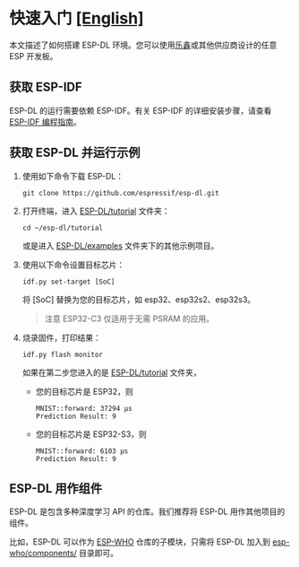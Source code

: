 # 快速入门 [[English]](../en/get_started.md)

本文描述了如何搭建 ESP-DL 环境。您可以使用[乐鑫](https://www.espressif.com/zh-hans/products/devkits)或其他供应商设计的任意 ESP 开发板。


## 获取 ESP-IDF

ESP-DL 的运行需要依赖 ESP-IDF。有关 ESP-IDF 的详细安装步骤，请查看 [ESP-IDF 编程指南](https://idf.espressif.com/zh-cn/index.html)。


## 获取 ESP-DL 并运行示例

1. 使用如下命令下载 ESP-DL：

    ```shell
    git clone https://github.com/espressif/esp-dl.git
    ```

2. 打开终端，进入 [ESP-DL/tutorial](../../tutorial/) 文件夹：

    ```shell
    cd ~/esp-dl/tutorial
    ```

    或是进入 [ESP-DL/examples](../../examples) 文件夹下的其他示例项目。

3. 使用以下命令设置目标芯片：

    ```shell
    idf.py set-target [SoC]
    ```
    将 [SoC] 替换为您的目标芯片，如 esp32、esp32s2、esp32s3。

    > 注意 ESP32-C3 仅适用于无需 PSRAM 的应用。

4. 烧录固件，打印结果：

    ```shell
    idf.py flash monitor
    ```
    
    如果在第二步您进入的是 [ESP-DL/tutorial](../../tutorial/) 文件夹，

    - 您的目标芯片是 ESP32，则
      
      ```shell
      MNIST::forward: 37294 μs
      Prediction Result: 9
      ```

    
    - 您的目标芯片是 ESP32-S3，则

      ```shell
      MNIST::forward: 6103 μs
      Prediction Result: 9
      ```



## ESP-DL 用作组件

ESP-DL 是包含多种深度学习 API 的仓库。我们推荐将 ESP-DL 用作其他项目的组件。

比如，ESP-DL 可以作为 [ESP-WHO](https://github.com/espressif/esp-who) 仓库的子模块，只需将 ESP-DL 加入到 [esp-who/components/](https://github.com/espressif/esp-who/tree/master/components) 目录即可。
